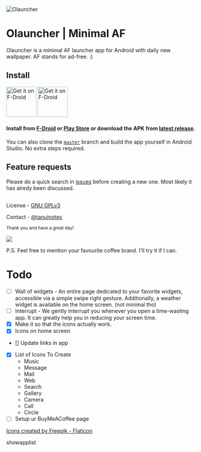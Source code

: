 ![Olauncher](https://repository-images.githubusercontent.com/278638069/db0acb80-661b-11eb-803e-926cae5dccb4)


# Olauncher | Minimal AF
Olauncher is a minimal AF launcher app for Android with daily new wallpaper. AF stands for ad-free. :)

## Install
[<img src="https://fdroid.gitlab.io/artwork/badge/get-it-on.png"
    alt="Get it on F-Droid"
    height="80">](https://f-droid.org/packages/app.olauncher)
[<img src="https://play.google.com/intl/en_us/badges/static/images/badges/en_badge_web_generic.png"
    alt="Get it on F-Droid"
    height="80">](https://play.google.com/store/apps/details?id=app.olauncher)

#### Install from [F-Droid](https://f-droid.org/packages/app.olauncher) or [Play Store](https://play.google.com/store/apps/details?id=app.olauncher) or download the APK from [latest release](https://github.com/tanujnotes/Olauncher/releases/).

You can also clone the [`master`](https://github.com/tanujnotes/olauncher/tree/master) branch and build the app yourself in Android Studio. No extra steps required.

## Feature requests
Please do a quick search in [issues](https://github.com/tanujnotes/Olauncher/issues) before creating a new one. Most likely it has alredy been discussed.

##

License - [GNU GPLv3](https://www.gnu.org/licenses/gpl-3.0.en.html)

Contact - [@tanujnotes](https://twitter.com/tanujnotes)

<small>Thank you and have a great day!</small>

<a href="https://www.buymeacoffee.com/uday101"><img src="https://img.buymeacoffee.com/button-api/?text=Buy me a coffee&emoji=&slug=uday101&button_colour=FFDD00&font_colour=000000&font_family=Cookie&outline_colour=000000&coffee_colour=ffffff" /></a>

P.S. Feel free to mention your favourite coffee brand. I'll try it if I can.

# Todo

- [ ] Wall of widgets - An entire page dedicated to your favorite widgets, accessible via a simple swipe right gesture. Additionally, a weather widget is available on the home screen. (not minimal tho)
- [ ] Interrupt - We gently interrupt you whenever you open a time-wasting app. It can greatly help you in reducing your screen time.
- [x] Make it so that the icons actually work.
- [x] Icons on home screen
- [] Update links in app
- [x] List of Icons To Create
    - Music
    - Message
    - Mail
    - Web
    - Search
    - Gallery
    - Camera
    - Call
    - Circle
- [ ] Setup ur BuyMeACoffee page

<a href="https://www.flaticon.com/free-icons/music" title="Android icons">Icons created by Freepik - Flaticon</a>

showapplist